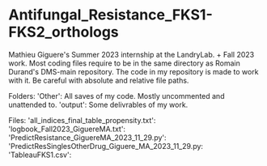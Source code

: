 # Antifungal_Resistance_FKS1-FKS2_orthologs
Mathieu Giguere's Summer 2023 internship at the LandryLab. + Fall 2023 work.
Most coding files require to be in the same directory as Romain Durand's DMS-main repository. The code in my repository is made to work with it.
Be careful with absolute and relative file paths.

Folders:
'Other': All saves of my code. Mostly uncommented and unattended to.
'output': Some delivrables of my work.

Files:
'all_indices_final_table_propensity.txt':
'logbook_Fall2023_GiguereMA.txt':
'PredictResistance_GiguereMA_2023_11_29.py':
'PredictResSinglesOtherDrug_Giguere_MA_2023_11_29.py:
'TableauFKS1.csv':
